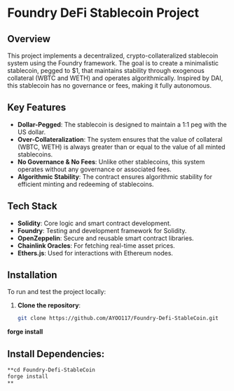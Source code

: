 # Foundry DeFi Stablecoin Project

## Overview

This project implements a decentralized, crypto-collateralized stablecoin system using the Foundry framework. The goal is to create a minimalistic stablecoin, pegged to $1, that maintains stability through exogenous collateral (WBTC and WETH) and operates algorithmically. Inspired by DAI, this stablecoin has no governance or fees, making it fully autonomous.

## Key Features

- **Dollar-Pegged**: The stablecoin is designed to maintain a 1:1 peg with the US dollar.
- **Over-Collateralization**: The system ensures that the value of collateral (WBTC, WETH) is always greater than or equal to the value of all minted stablecoins.
- **No Governance & No Fees**: Unlike other stablecoins, this system operates without any governance or associated fees.
- **Algorithmic Stability**: The contract ensures algorithmic stability for efficient minting and redeeming of stablecoins.

## Tech Stack

- **Solidity**: Core logic and smart contract development.
- **Foundry**: Testing and development framework for Solidity.
- **OpenZeppelin**: Secure and reusable smart contract libraries.
- **Chainlink Oracles**: For fetching real-time asset prices.
- **Ethers.js**: Used for interactions with Ethereum nodes.

## Installation

To run and test the project locally:

1. **Clone the repository**:

   ```bash
   git clone https://github.com/AYOO117/Foundry-Defi-StableCoin.git

**forge install**
## Install Dependencies: 
```bash
**cd Foundry-Defi-StableCoin
forge install
**

